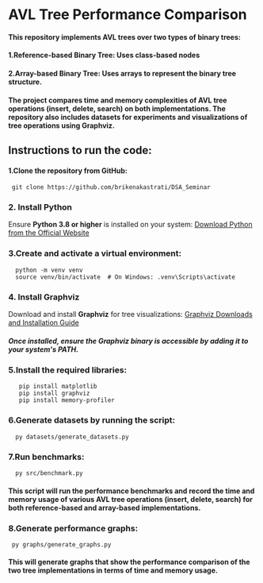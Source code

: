 # AVL Tree Performance Comparison
#### This repository implements AVL trees over two types of binary trees:
#### 1.Reference-based Binary Tree: Uses class-based nodes
#### 2.Array-based Binary Tree: Uses arrays to represent the binary tree structure.

#### The project compares time and memory complexities of AVL tree operations (insert, delete, search) on both implementations. The repository also includes datasets for experiments and visualizations of tree operations using Graphviz.

## Instructions to run the code: 
 #### 1.Clone the repository from GitHub:
     git clone https://github.com/brikenakastrati/DSA_Seminar
### 2. Install Python
Ensure **Python 3.8 or higher** is installed on your system:
 [Download Python from the Official Website](https://www.python.org/downloads/)

 ### 3.Create and activate a virtual environment:
      python -m venv venv
      source venv/bin/activate  # On Windows: .venv\Scripts\activate
### 4. Install Graphviz
Download and install **Graphviz** for tree visualizations:
[Graphviz Downloads and Installation Guide](https://graphviz.org/download/)
##### Once installed, ensure the Graphviz binary is accessible by adding it to your system's PATH.

### 5.Install the required libraries:
       pip install matplotlib
       pip install graphviz
       pip install memory-profiler

### 6.Generate datasets by running the script:
      py datasets/generate_datasets.py

### 7.Run benchmarks:
      py src/benchmark.py
#### This script will run the performance benchmarks and record the time and memory usage of various AVL tree operations (insert, delete, search) for both reference-based and array-based implementations.

### 8.Generate performance graphs:
     py graphs/generate_graphs.py
#### This will generate graphs that show the performance comparison of the two tree implementations in terms of time and memory usage.
      

